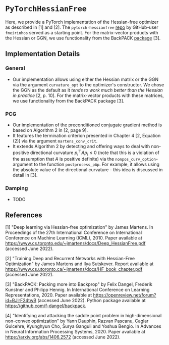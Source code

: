 # `PyTorchHessianFree` 

Here, we provide a PyTorch implementation of the Hessian-free optimizer as
described in [1] and [2]. The `pytorch-hessianfree`
[repo](https://github.com/fmeirinhos/pytorch-hessianfree/blob/master/hessianfree.py)
by GitHub-user `fmeirinhos` served as a starting point. For the matrix-vector
products with the Hessian or GGN, we use functionality from the BackPACK
[package](https://backpack.pt/) [3].



## Implementation Details

### General
- Our implementation allows using either the Hessian matrix or the GGN via the
argument `curvature_opt` to the optimizer's constructor. We chose the GGN as the
default as it *tends to work much better than the Hessian in practice* [2, p.
10]. For the matrix-vector products with these matrices, we use functionality
from the BackPACK package [3].

### PCG
- Our implementation of the preconditioned conjugate gradient method is based on
Algorithm 2 in [2, page 9].
- It features the termination criterion presented in Chapter 4 [2, Equation (2)]
via the argument `martens_conv_crit`. 
- It extends Algorithm 2 by detecting and offering ways to deal with
non-positive directional curvature $p_i^\top A p_i \leq 0$ (note that this is a
violation of the assumption that $A$ is positive definite) via the
`nonpos_curv_option`-argument to the function `postprocess_pAp`. For example, it
allows using the absolute value of the directional curvature - this idea is
discussed in detail in [3].

### Damping
- TODO



## References

[1] "Deep learning via Hessian-free optimization" by James Martens. In
    Proceedings of the 27th International Conference on International Conference
    on Machine Learning (ICML), 2010. Paper available at
    https://www.cs.toronto.edu/~jmartens/docs/Deep_HessianFree.pdf (accessed
    June 2022).

[2] "Training Deep and Recurrent Networks with Hessian-Free Optimization" by
    James Martens and Ilya Sutskever. Report available at
    https://www.cs.utoronto.ca/~jmartens/docs/HF_book_chapter.pdf (accessed
    June 2022).

[3] "BackPACK: Packing more into Backprop" by Felix Dangel, Frederik Kunstner
    and Philipp Hennig. In International Conference on Learning Representations,
    2020. Paper available at https://openreview.net/forum?id=BJlrF24twB
    (accessed June 2022). Python package available at
    https://github.com/f-dangel/backpack.

[4] "Identifying and attacking the saddle point problem in high-dimensional
    non-convex optimization" by Yann Dauphin, Razvan Pascanu, Caglar Gulcehre,
    Kyunghyun Cho, Surya Ganguli and Yoshua Bengio. In Advances in Neural
    Information Processing Systems, 2020. Paper available at
    https://arxiv.org/abs/1406.2572 (accessed June 2022).
